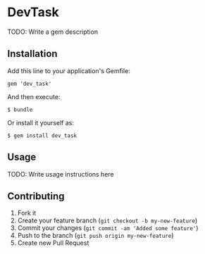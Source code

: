 # DevTask

TODO: Write a gem description

## Installation

Add this line to your application's Gemfile:

    gem 'dev_task'

And then execute:

    $ bundle

Or install it yourself as:

    $ gem install dev_task

## Usage

TODO: Write usage instructions here

## Contributing

1. Fork it
2. Create your feature branch (`git checkout -b my-new-feature`)
3. Commit your changes (`git commit -am 'Added some feature'`)
4. Push to the branch (`git push origin my-new-feature`)
5. Create new Pull Request
